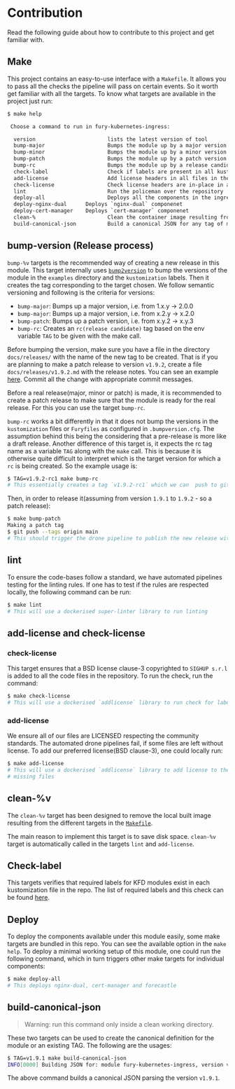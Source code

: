 # Contribution

Read the following guide about how to contribute to this project and get
familiar with.

## Make

This project contains an easy-to-use interface with a `Makefile`. It allows you
to pass all the checks the pipeline will pass on certain events. So it worth get
familiar with all the targets. To know what targets are available in the project
just run:

```bash
$ make help

 Choose a command to run in fury-kubernetes-ingress:

  version                       lists the latest version of tool
  bump-major                    Bumps the module up by a major version
  bump-minor                    Bumps the module up by a minor version
  bump-patch                    Bumps the module up by a patch version
  bump-rc                       Bumps the module up by a release candidate (this only adds a tag, and not bump the version in labels)
  check-label                   Check if labels are present in all kustomization files
  add-license                   Add license headers in all files in the project
  check-license                 Check license headers are in-place in all files in the project
  lint                          Run the policeman over the repository
  deploy-all                    Deploys all the components in the ingress module (with dual-nginx  deploy-nginx           Deploys `nginx` componenet
  deploy-nginx-dual      Deploys `nginx-dual` componenet
  deploy-cert-manager    Deploys `cert-manager` componenet
  clean-%                       Clean the container image resulting from another target. make build clean-build
  build-canonical-json          Build a canonical JSON for any tag of module, only to be run inside a clean working directory
```

## bump-version (Release process)

`bump-%v` targets is the recommended way of creating a new release in this
module. This target internally uses
[`bump2version`](https://github.com/c4urself/bump2version/#installation) to bump
the versions of the module in the `examples` directory and the `kustomization`
labels. Then it creates the tag corresponding to the target chosen. We follow
semantic versioning and following is the criteria for versions:

- `bump-major`: Bumps up a major version, i.e. from 1.x.y -> 2.0.0
- `bump-major`: Bumps up a major version, i.e. from x.2.y -> x.2.0
- `bump-patch`: Bumps up a patch version, i.e. from x.y.2 -> x.y.3
- `bump-rc`: Creates an `rc(release candidate)` tag based on the env
  variable `TAG` to be given with the make call.

Before bumping the version, make sure you have a file in the directory
`docs/releases/` with the name of the new tag to be created. That is if you are
planning to make a patch release to version `v1.9.2`, create a file
`docs/releases/v1.9.2.md` with the release notes. You can see an example
[here](releases/v0.1.0.md). Commit all the change with appropriate commit messages.

Before a real release(major, minor or patch) is made, it is recommended
to create a patch release to make sure that the module is ready for the
real release. For this you can use the target `bump-rc`.

`bump-rc` works a bit differently in that it does not bump the versions in the
`kustomization` files or `Furyfiles` as configured in `.bumpversion.cfg`. The
assumption behind this being the considering that a pre-release is more like a
draft release. Another difference of this target is, it expects the rc tag name as
a variable `TAG` along with the `make` call. This is because it is otherwise
quite difficult to interpret which is the target version for which a `rc` is
being created. So the example usage is:

```bash
$ TAG=v1.9.2-rc1 make bump-rc
# This essentially creates a tag `v1.9.2-rc1` which we can  push to github to create a pre-release
```

Then, in order to release it(assuming from version `1.9.1` to `1.9.2` - so a
patch release):

```bash
$ make bump-patch
Making a patch tag
$ git push --tags origin main
# This should trigger the drone pipeline to publish the new release with the release notes from the file created.
```

## lint

To ensure the code-bases follow a standard, we have automated pipelines testing
for the linting rules. If one has to test if the rules are respected locally,
the following command can be run:

```bash
$ make lint
# This will use a dockerised super-linter library to run linting
```

## add-license and check-license

### check-license

This target ensures that a BSD license clause-3 copyrighted to `SIGHUP
s.r.l` is added to all the code files in the repository. To run the
check, run the command:

```bash
$ make check-license
# This will use a dockerised `addlicense` library to run check for labels
```

### add-license

We ensure all of our files are LICENSED respecting the community standards. The
automated drone pipelines fail, if some files are left without license. To add
our preferred license(BSD clause-3), one could locally run:

```bash
$ make add-license
# This will use a dockerised `addlicense` library to add license to the
# missing files
```

## clean-%v

The `clean-%v` target has been designed to remove the local built image
resulting from the different targets in the [`Makefile`](Makefile).

The main reason to implement this target is to save disk space. `clean-%v`
target is automatically called in the targets `lint` and `add-license`.

## Check-label

This targets verifies that required labels for KFD modules exist in each
kustomization file in the repo. The list of required labels and this
check can be found
[here](https://github.com/sighupio/ci-commons/blob/main/conftest/kustomization/kfd-labels.md).

## Deploy

To deploy the components available under this module easily, some make targets
are bundled in this repo. You can see the available option in the `make help`.
To deploy a minimal working setup of this module, one could run the following
command, which in turn triggers other make targets for individual components:

```bash
$ make deploy-all
# This deploys nginx-dual, cert-manager and forecastle
```

## build-canonical-json

> Warning: run this command only inside a clean working directory.

These two targets can be used to create the canonical definition for the
module or an existing TAG. The following are the usages:

```bash
$ TAG=v1.9.1 make build-canonical-json
INFO[0000] Building JSON for: module fury-kubernetes-ingress, version v1.9.1
```

The above command builds a canonical JSON parsing the version `v1.9.1`.
